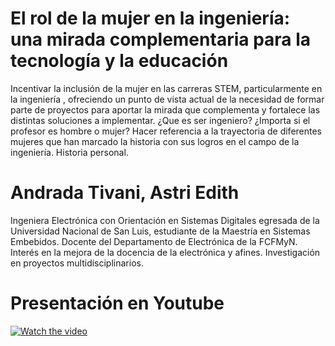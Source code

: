 # El rol de la mujer en la ingeniería: una mirada complementaria para la tecnología y la educación

Incentivar la inclusión de la mujer en las carreras STEM, particularmente en la ingeniería , ofreciendo un punto de vista actual de la necesidad de formar parte de proyectos para aportar la mirada que complementa y fortalece las distintas soluciones a implementar. ¿Que es ser ingeniero? ¿Importa si el profesor es hombre o mujer? Hacer referencia a la trayectoria de diferentes mujeres que han marcado la historia con sus logros en el campo de la ingeniería. Historia personal. 

# Andrada Tivani, Astri Edith

 Ingeniera Electrónica con Orientación en Sistemas Digitales egresada de la Universidad Nacional de San Luis, estudiante de la Maestría en Sistemas Embebidos. Docente del Departamento de Electrónica de la FCFMyN. Interés en la mejora de la docencia de la electrónica y afines. Investigación en proyectos multidisciplinarios. 

# Presentación en Youtube

 [![Watch the video](https://img.youtube.com/vi/wGMGlDkBY-w/maxresdefault.jpg)](https://www.youtube.com/watch?v=wGMGlDkBY-w)
